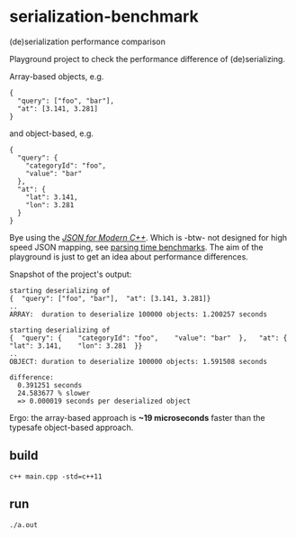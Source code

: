 # serialization-benchmark
(de)serialization performance comparison

Playground project to check the performance difference of (de)serializing.

Array-based objects, e.g.
```
{  
  "query": ["foo", "bar"],  
  "at": [3.141, 3.281]
}
```

and object-based, e.g.

```
{  
  "query": {    
    "categoryId": "foo",   
    "value": "bar"  
  },   
  "at": {    
    "lat": 3.141,    
    "lon": 3.281  
  }
}
```

Bye using the [_JSON for Modern C++_](https://github.com/nlohmann/json).
Which is -btw- not designed for high speed JSON mapping, see [parsing time benchmarks](https://github.com/miloyip/nativejson-benchmark#parsing-time).
The aim of the playground is just to get an idea about performance differences.

Snapshot of the project's output:

```
starting deserializing of
{  "query": ["foo", "bar"],  "at": [3.141, 3.281]}
..
ARRAY:  duration to deserialize 100000 objects: 1.200257 seconds

starting deserializing of
{  "query": {    "categoryId": "foo",    "value": "bar"  },   "at": {    "lat": 3.141,    "lon": 3.281  }}
..
OBJECT: duration to deserialize 100000 objects: 1.591508 seconds

difference:
  0.391251 seconds
  24.583677 % slower
  => 0.000019 seconds per deserialized object
```

Ergo: the array-based approach is **~19 microseconds** faster than the typesafe object-based approach.

## build

`c++ main.cpp -std=c++11`

## run

`./a.out`
